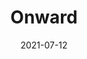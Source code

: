 ---
title: Onward
parent: Analog
description: Acrylic paint and paint marker on cardboard
date: 2021-07-12
tags: [ 'analog', 'hands', 'painting', 'plants' ]
imageName: IMG_20200802_0005.jpg
hasImage: True
public: True
---